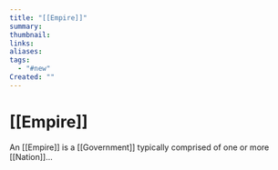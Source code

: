 ```yaml
---
title: "[[Empire]]"
summary: 
thumbnail: 
links: 
aliases: 
tags:
  - "#new"
Created: ""
---
```

# [[Empire]]

An [[Empire]] is a [[Government]] typically comprised of one or more [[Nation]]...

